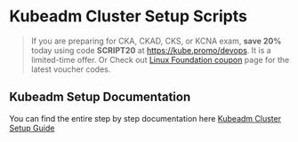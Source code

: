 # Kubeadm Cluster Setup Scripts

>If you are preparing for CKA, CKAD, CKS, or KCNA exam, **save 20%** today using code **SCRIPT20** at https://kube.promo/devops. It is a limited-time offer. Or Check out [Linux Foundation coupon](https://scriptcrunch.com/linux-foundation-coupon/) page for the latest voucher codes.
>

## Kubeadm Setup Documentation

You can find the entire step by step documentation here [Kubeadm Cluster Setup Guide](https://devopscube.com/setup-kubernetes-cluster-kubeadm/)
